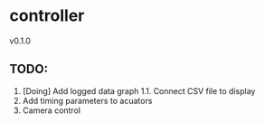 # controller
v0.1.0

## TODO:
1. [Doing] Add logged data graph
1.1. Connect CSV file to display
2. Add timing parameters to acuators
3. Camera control
